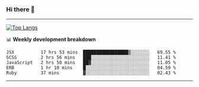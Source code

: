 ### Hi there 👋

-------
[![Top Langs](https://github-readme-stats.vercel.app/api/top-langs/?username=ashish-r)](https://github.com/anuraghazra/github-readme-stats)

📊 **Weekly development breakdown**
<!--START_SECTION:waka-->
```text
JSX          17 hrs 53 mins  █████████████████▒░░░░░░░   69.55 % 
SCSS         2 hrs 56 mins   ███░░░░░░░░░░░░░░░░░░░░░░   11.41 % 
JavaScript   2 hrs 50 mins   ██▓░░░░░░░░░░░░░░░░░░░░░░   11.05 % 
ERB          1 hr 10 mins    █░░░░░░░░░░░░░░░░░░░░░░░░   04.59 % 
Ruby         37 mins         ▓░░░░░░░░░░░░░░░░░░░░░░░░   02.43 % 
```
<!--END_SECTION:waka-->
-------

<!--
**ashish-r/ashish-r** is a ✨ _special_ ✨ repository because its `README.md` (this file) appears on your GitHub profile.

Here are some ideas to get you started:

- 🔭 I’m currently working on ...
- 🌱 I’m currently learning ...
- 👯 I’m looking to collaborate on ...
- 🤔 I’m looking for help with ...
- 💬 Ask me about ...
- 📫 How to reach me: ...
- 😄 Pronouns: ...
- ⚡ Fun fact: ...
-->
